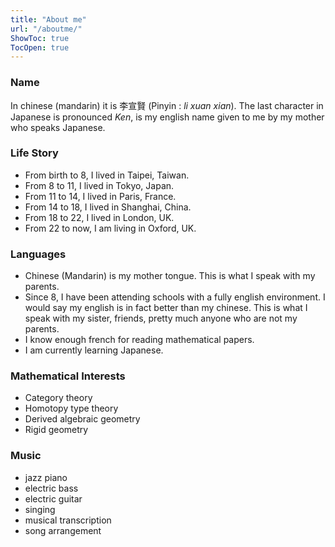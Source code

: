 ```yaml
---
title: "About me"
url: "/aboutme/"
ShowToc: true
TocOpen: true
---
```


### Name

In chinese (mandarin) it is 李宣賢 (Pinyin : _li xuan xian_).
The last character in Japanese is pronounced _Ken_,
is my english name given to me by my mother 
who speaks Japanese.

### Life Story

- From birth to 8, I lived in Taipei, Taiwan.
- From 8 to 11, I lived in Tokyo, Japan.
- From 11 to 14, I lived in Paris, France.
- From 14 to 18, I lived in Shanghai, China.
- From 18 to 22, I lived in London, UK.
- From 22 to now, I am living in Oxford, UK.

### Languages

- Chinese (Mandarin) is my mother tongue.
  This is what I speak with my parents.
- Since 8, I have been attending schools
  with a fully english environment.
  I would say my english is in fact better than my chinese.
  This is what I speak with my sister, friends, 
  pretty much anyone who are not my parents.
- I know enough french for reading mathematical papers.
- I am currently learning Japanese.
  
### Mathematical Interests

- Category theory 
- Homotopy type theory
- Derived algebraic geometry
- Rigid geometry

### Music

- jazz piano
- electric bass
- electric guitar
- singing
- musical transcription
- song arrangement
